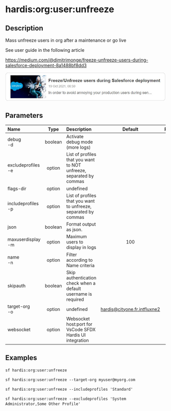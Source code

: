<!-- This file has been generated with command 'sf hardis:doc:plugin:generate'. Please do not update it manually or it may be overwritten -->
# hardis:org:user:unfreeze

## Description

Mass unfreeze users in org after a maintenance or go live

See user guide in the following article

<https://medium.com/@dimitrimonge/freeze-unfreeze-users-during-salesforce-deployment-8a1488bf8dd3>

[![How to freeze / unfreeze users during a Salesforce deployment](https://github.com/hardisgroupcom/sfdx-hardis/raw/main/docs/assets/images/article-freeze.jpg)](https://medium.com/@dimitrimonge/freeze-unfreeze-users-during-salesforce-deployment-8a1488bf8dd3)

## Parameters

| Name                   |  Type   | Description                                                         |           Default            | Required | Options |
|:-----------------------|:-------:|:--------------------------------------------------------------------|:----------------------------:|:--------:|:-------:|
| debug<br/>-d           | boolean | Activate debug mode (more logs)                                     |                              |          |         |
| excludeprofiles<br/>-e | option  | List of profiles that you want to NOT unfreeze, separated by commas |                              |          |         |
| flags-dir              | option  | undefined                                                           |                              |          |         |
| includeprofiles<br/>-p | option  | List of profiles that you want to unfreeze, separated by commas     |                              |          |         |
| json                   | boolean | Format output as json.                                              |                              |          |         |
| maxuserdisplay<br/>-m  | option  | Maximum users to display in logs                                    |             100              |          |         |
| name<br/>-n            | option  | Filter according to Name criteria                                   |                              |          |         |
| skipauth               | boolean | Skip authentication check when a default username is required       |                              |          |         |
| target-org<br/>-o      | option  | undefined                                                           | hardis@cityone.fr.intfluxne2 |          |         |
| websocket              | option  | Websocket host:port for VsCode SFDX Hardis UI integration           |                              |          |         |

## Examples

```shell
sf hardis:org:user:unfreeze
```

```shell
sf hardis:org:user:unfreeze --target-org myuser@myorg.com
```

```shell
sf hardis:org:user:unfreeze --includeprofiles 'Standard'
```

```shell
sf hardis:org:user:unfreeze --excludeprofiles 'System Administrator,Some Other Profile'
```


